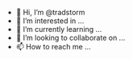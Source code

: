 - 👋 Hi, I’m @tradstorm
- 👀 I’m interested in ...
- 🌱 I’m currently learning ...
- 💞️ I’m looking to collaborate on ...
- 📫 How to reach me ...

<!---
tradstorm/tradstorm is a ✨ special ✨ repository because its `README.md` (this file) appears on your GitHub profile.
You can click the Preview link to take a look at your changes.
--->
